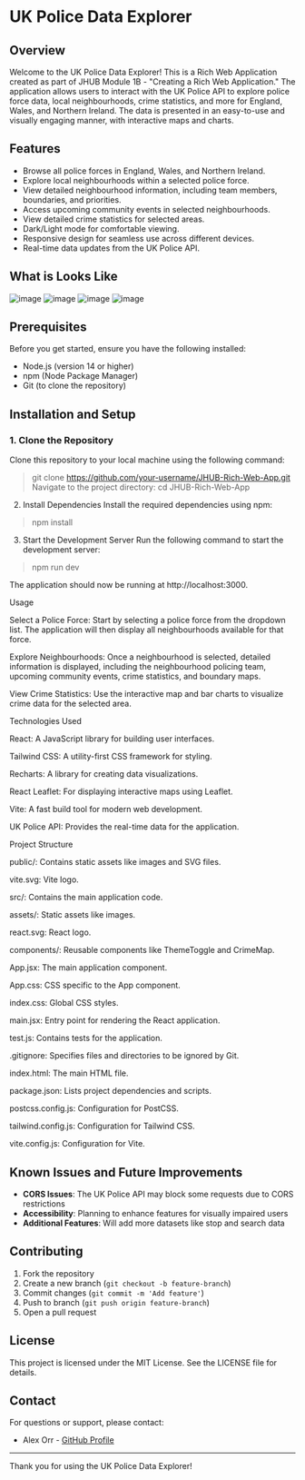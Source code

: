 # UK Police Data Explorer

## Overview

Welcome to the UK Police Data Explorer! This is a Rich Web Application created as part of JHUB Module 1B - "Creating a Rich Web Application." The application allows users to interact with the UK Police API to explore police force data, local neighbourhoods, crime statistics, and more for England, Wales, and Northern Ireland. The data is presented in an easy-to-use and visually engaging manner, with interactive maps and charts.

## Features

- Browse all police forces in England, Wales, and Northern Ireland.
- Explore local neighbourhoods within a selected police force.
- View detailed neighbourhood information, including team members, boundaries, and priorities.
- Access upcoming community events in selected neighbourhoods.
- View detailed crime statistics for selected areas.
- Dark/Light mode for comfortable viewing.
- Responsive design for seamless use across different devices.
- Real-time data updates from the UK Police API.

## What is Looks Like

![image](https://github.com/user-attachments/assets/d0f7a8d8-0c2a-4751-bd37-fdd6afb10eab)
![image](https://github.com/user-attachments/assets/d085ba86-b1ed-4a9f-87a7-a0aaaba1c2e4)
![image](https://github.com/user-attachments/assets/117f32ab-8a57-4eac-9c76-a4af2bb4ce6c)
![image](https://github.com/user-attachments/assets/2d3e0726-6730-41fa-87bb-6fb13dd8c423)



## Prerequisites

Before you get started, ensure you have the following installed:

- Node.js (version 14 or higher)
- npm (Node Package Manager)
- Git (to clone the repository)

## Installation and Setup

### 1. Clone the Repository
Clone this repository to your local machine using the following command:
>git clone https://github.com/your-username/JHUB-Rich-Web-App.git
Navigate to the project directory:
>cd JHUB-Rich-Web-App

2. Install Dependencies
Install the required dependencies using npm:
>npm install

3. Start the Development Server
Run the following command to start the development server:
>npm run dev

The application should now be running at http://localhost:3000.

Usage

Select a Police Force: Start by selecting a police force from the dropdown list. The application will then display all neighbourhoods available for that force.

Explore Neighbourhoods: Once a neighbourhood is selected, detailed information is displayed, including the neighbourhood policing team, upcoming community events, crime statistics, and boundary maps.

View Crime Statistics: Use the interactive map and bar charts to visualize crime data for the selected area.

Technologies Used

React: A JavaScript library for building user interfaces.

Tailwind CSS: A utility-first CSS framework for styling.

Recharts: A library for creating data visualizations.

React Leaflet: For displaying interactive maps using Leaflet.

Vite: A fast build tool for modern web development.

UK Police API: Provides the real-time data for the application.

Project Structure

public/: Contains static assets like images and SVG files.

vite.svg: Vite logo.

src/: Contains the main application code.

assets/: Static assets like images.

react.svg: React logo.

components/: Reusable components like ThemeToggle and CrimeMap.

App.jsx: The main application component.

App.css: CSS specific to the App component.

index.css: Global CSS styles.

main.jsx: Entry point for rendering the React application.

test.js: Contains tests for the application.

.gitignore: Specifies files and directories to be ignored by Git.

index.html: The main HTML file.

package.json: Lists project dependencies and scripts.

postcss.config.js: Configuration for PostCSS.

tailwind.config.js: Configuration for Tailwind CSS.

vite.config.js: Configuration for Vite.

## Known Issues and Future Improvements

- **CORS Issues**: The UK Police API may block some requests due to CORS restrictions
- **Accessibility**: Planning to enhance features for visually impaired users
- **Additional Features**: Will add more datasets like stop and search data

## Contributing

1. Fork the repository
2. Create a new branch (`git checkout -b feature-branch`)
3. Commit changes (`git commit -m 'Add feature'`)
4. Push to branch (`git push origin feature-branch`)
5. Open a pull request

## License

This project is licensed under the MIT License. See the LICENSE file for details.

## Contact

For questions or support, please contact:
- Alex Orr - [GitHub Profile](#)

---

Thank you for using the UK Police Data Explorer!

